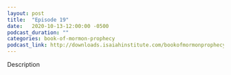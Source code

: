 ```yaml
---
layout: post
title:  "Episode 19"
date:   2020-10-13-12:00:00 -0500
podcast_duration: ""
categories: book-of-mormon-prophecy
podcast_link: http://downloads.isaiahinstitute.com/bookofmormonprophecypodcast/Episode_19_v1.mp3
---
```

Description
